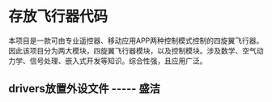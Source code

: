 # 存放飞行器代码
本项目是一款可由专业遥控器、移动应用APP两种控制模式控制的四旋翼飞行器。因此该项目分为两大模块，四旋翼飞行器模块，以及控制模块。涉及数学、空气动力学、信号处理、嵌入式开发等知识。综合性强，且应用广泛。

## drivers放置外设文件 ----- 盛洁